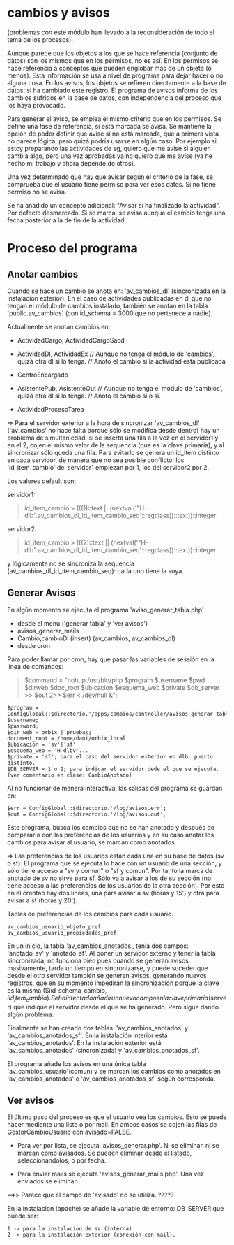 # cambios y avisos

(problemas con este módulo han llevado a la reconsideración de todo el tema de los procesos).

Aunque parece que los objetos a los que se hace referencia (conjunto de datos) son los mismos que en los permisos, no es así. En los permisos se hace referencia a conceptos que pueden englobar más de un objeto (o menos). Esta información se usa a nivel de programa para dejar hacer o no alguna cosa. En los avisos, los objetos se refieren directamente a la base de datos: si ha cambiado este registro. El programa de avisos informa de los cambios sufridos en la base de datos, con independencia del proceso que los haya provocado. 

Para generar el aviso, se emplea el mismo criterio que en los permisos. Se define una fase de referencia, si está marcada se avisa. Se mantiene la opción de poder definir que avise si no está marcada, que a primera vista no parece lógica, pero quizá podría usarse en algún caso. Por ejemplo si estoy preparando las actividades de sg, quiero que me avise si alguien cambia algo, pero una vez aprobadas ya no quiero que me avise (ya he hecho mi trabajo y ahora depende de otros).

Una vez determinado que hay que avisar según el criterio de la fase, se comprueba que el usuario tiene permiso para ver esos datos. Si no tiene permiso no se avisa.

Se ha añadido un concepto adicional: "Avisar si ha finalizado la actividad". Por defecto desmarcado. Si se marca, se avisa aunque el cambio tenga una fecha posterior a la de fin de la actividad.


Proceso del programa
==================== 

Anotar cambios
--------------
Cuando se hace un cambio se anota en: 'av_cambios_dl' (sincronizada en la instalacion exterior). En el caso de actividades publicadas en dl que no tengan el módulo de cambios instalado, también se anotan en la tabla 'public.av_cambios' (con id_schema = 3000 que no pertenece a nadie).

Actualmente se anotan cambios en:

- ActividadCargo, ActividadCargoSacd

- ActividadDl, ActividadEx
			// Aunque no tenga el módulo de 'cambios', quizá otra dl si lo tenga.
			// Anoto el cambio si la actividad está publicada

- CentroEncargado

- AsistentePub, AsistenteOut
			// Aunque no tenga el módulo de 'cambios', quizá otra dl si lo tenga.
			// Anoto el cambio si o si.

- ActividadProcesoTarea

=> Para el servidor exterior a la hora de sincronizar 'av_cambios_dl' ('av_cambios' no hace falta porque sólo se modifica desde dentro) hay un problema de simultaniedad: si se inserta una fila a la vez en el servidor1 y en el 2, cojen el mismo valor de la sequencia (que es la clave primaria), y al sincronizar sólo queda una fila. Para evitarlo se genera un id_item distinto en cada servidor, de manera que no sea posible conflicto: los 'id_item_cambio' del servidor1 empiezan por 1, los del servidor2 por 2.

Los valores default son:

servidor1: 
>id_item_cambio > (((1)::text || (nextval('"H-dlb".av_cambios_dl_id_item_cambio_seq'::regclass))::text))::integer

servidor2: 
>id_item_cambio > (((2)::text || (nextval('"H-dlb".av_cambios_dl_id_item_cambio_seq'::regclass))::text))::integer

y lógicamente no se sincroniza la sequencia (av_cambios_dl_id_item_cambio_seq): cada uno tiene la suya.


Generar Avisos
--------------
En algún momento se ejecuta el programa 'aviso_generar_tabla.php'

- desde el menu ('generar tabla' y 'ver avisos')
- avisos_generar_mails
- Cambio,cambioDl (insert) (av_cambios, av_cambios_dl)
- desde cron

Para poder llamar por cron, hay que pasar las variables de sessión en la linea de comandos:
>$command = "nohup /usr/bin/php $program $username $pwd $dirweb $doc_root $ubicacion $esquema_web $private $db_server >> $out 2>> $err < /dev/null &";
	
	$program = ConfigGlobal::$directorio.'/apps/cambios/controller/avisos_generar_tabla.php';
	$username;
	$password;
	$dir_web = orbix | pruebas;
	document_root = /home/dani/orbix_local
	$ubicacion = 'sv'|'sf'
	$esquema_web = 'H-dlbv'...
	$private = 'sf'; para el caso del servidor exterior en dlb. puerto distinto.
	$DB_SERVER = 1 o 2; para indicar el servidor dede el que se ejecuta. (ver comentario en clase: CambioAnotado)

Al no funcionar de manera interactiva, las salidas del programa se guardan en:

    $err = ConfigGlobal::$directorio.'/log/avisos.err';
    $out = ConfigGlobal::$directorio.'/log/avisos.out';

Este programa, busca los cambios que no se han anotado y después de compararlo con las preferencias de los usuarios y en su caso anotar los cambios para avisar al usuario, se marcan como anotados.

=> Las preferencias de los usuarios están cada una en su base de datos (sv o sf). El programa que se ejecuta lo hace con un usuario de una sección, y sólo tiene acceso a "sv y comun" o "sf y comun". Por tanto la marca de anotado de sv no sirve para sf. Sólo va a avisar a los de su sección (no tiene acceso a las preferencias de los usuarios de la otra sección). Por esto en el crontab hay dos lineas, una para avisar a sv (horas y 15') y otra para avisar a sf (horas y 20').

Tablas de preferencias de los cambios para cada usuario.

	av_cambios_usuario_objeto_pref
	av_cambios_usuario_propiedades_pref

En un inicio, la tabla 'av_cambios_anotados', tenia dos campos: 'anotado_sv' y 'anotado_sf'.
Al poner un servidor externo y tener la tabla sincronizada, no funciona bien pues cuando se generan avisos masivamente, tarda un tiempo en sincronizarse, y puede suceder que desde el otro servidor también se generen avisos, generando nuevos registros, que en su momento impedirán la sincronización porque la clave es la misma ($iid_schema_cambio, $iid_item_cambio).
Se ha intentado añadir un nuevo campo en la clave primaria ($server) que indique el servidor desde el que se ha generado. Pero sigue dando algún problema.

Finalmente se han creado dos tablas: 'av_cambios_anotados' y 'av_cambios_anotados_sf'. En la instalación interior está 'av_cambios_anotados'. En la instalación exterior está 'av_cambios_anotados' (sincronizada) y 'av_cambios_anotados_sf'.


El programa añade los avisos en una única tabla 'av_cambios_usuario'(comun) y se marcan los cambios como anotados en 'av_cambios_anotados' o 'av_cambios_anotados_sf' según corresponda.

Ver avisos
----------
El último paso del proceso es que el usuario vea los cambios. Esto se puede hacer mediante una lista o por mail. En ambos casos se cojen las filas de GestorCambioUsuario con avisado=FALSE.

- Para ver por lista, se ejecuta 'avisos_generar.php'. Ni se eliminan ni se marcan como avisados. Se pueden eliminar desde el listado, seleccionándolos, o por fecha.

- Para enviar mails se ejecuta 'avisos_generar_mails.php'. Una vez enviados se eliminan.

==>> Parece que el campo de 'avisado' no se utiliza. ?????

En la instalacion (apache) se añade la variable de entorno: DB_SERVER que puede ser:

	1 -> para la instalacion de sv (interna)
	2 -> para la instalación exterior (conexión con mail).